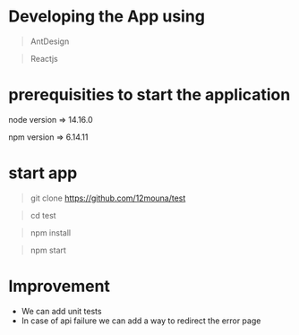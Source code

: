 # Developing the App using

> AntDesign

> Reactjs

# prerequisities to start the application

node version => 14.16.0

npm version => 6.14.11

# start app


> git clone https://github.com/12mouna/test

> cd test

> npm install

> npm start

# Improvement

- We can add unit tests
- In case of api failure we can add a way to redirect the error page
